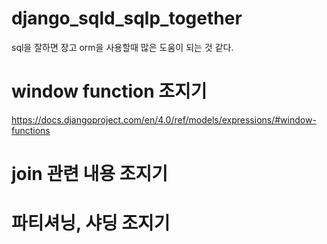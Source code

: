 # django_sqld_sqlp_together
sql을 잘하면 장고 orm을 사용할때 많은 도움이 되는 것 같다.

# window function 조지기
https://docs.djangoproject.com/en/4.0/ref/models/expressions/#window-functions

# join 관련 내용 조지기

# 파티셔닝, 샤딩 조지기
